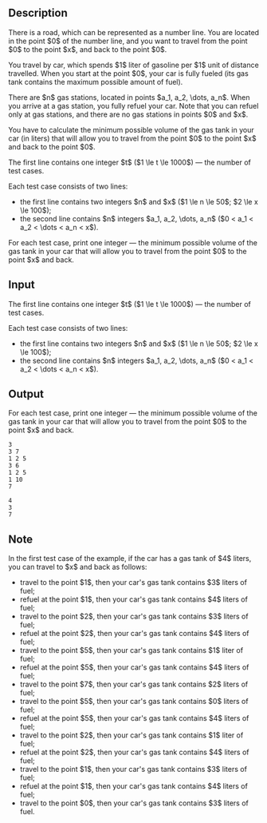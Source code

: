 ## Description

<div><p>There is a road, which can be represented as a number line. You are located in the point $0$ of the number line, and you want to travel from the point $0$ to the point $x$, and back to the point $0$.</p><p>You travel by car, which spends $1$ liter of gasoline per $1$ unit of distance travelled. When you start at the point $0$, your car is fully fueled (its gas tank contains the maximum possible amount of fuel).</p><p>There are $n$ gas stations, located in points $a_1, a_2, \dots, a_n$. When you arrive at a gas station, you fully refuel your car. <span class="tex-font-style-bf">Note that you can refuel only at gas stations, and there are no gas stations in points $0$ and $x$</span>.</p><p>You have to calculate the minimum possible volume of the gas tank in your car (in liters) that will allow you to travel from the point $0$ to the point $x$ and back to the point $0$.</p></div><div class="input-specification"><p>The first line contains one integer $t$ ($1 \le t \le 1000$) — the number of test cases.</p><p>Each test case consists of two lines:</p><ul> <li> the first line contains two integers $n$ and $x$ ($1 \le n \le 50$; $2 \le x \le 100$); </li><li> the second line contains $n$ integers $a_1, a_2, \dots, a_n$ ($0 &lt; a_1 &lt; a_2 &lt; \dots &lt; a_n &lt; x$). </li></ul></div><div class="output-specification"><p>For each test case, print one integer — the minimum possible volume of the gas tank in your car that will allow you to travel from the point $0$ to the point $x$ and back.</p></div>

## Input

<p>The first line contains one integer $t$ ($1 \le t \le 1000$) — the number of test cases.</p><p>Each test case consists of two lines:</p><ul> <li> the first line contains two integers $n$ and $x$ ($1 \le n \le 50$; $2 \le x \le 100$); </li><li> the second line contains $n$ integers $a_1, a_2, \dots, a_n$ ($0 &lt; a_1 &lt; a_2 &lt; \dots &lt; a_n &lt; x$). </li></ul>

## Output

<p>For each test case, print one integer — the minimum possible volume of the gas tank in your car that will allow you to travel from the point $0$ to the point $x$ and back.</p>





```input1|2,3,6,7
3
3 7
1 2 5
3 6
1 2 5
1 10
7
```




```output1
4
3
7
```



## Note

<p>In the first test case of the example, if the car has a gas tank of $4$ liters, you can travel to $x$ and back as follows:</p><ul> <li> travel to the point $1$, then your car's gas tank contains $3$ liters of fuel; </li><li> refuel at the point $1$, then your car's gas tank contains $4$ liters of fuel; </li><li> travel to the point $2$, then your car's gas tank contains $3$ liters of fuel; </li><li> refuel at the point $2$, then your car's gas tank contains $4$ liters of fuel; </li><li> travel to the point $5$, then your car's gas tank contains $1$ liter of fuel; </li><li> refuel at the point $5$, then your car's gas tank contains $4$ liters of fuel; </li><li> travel to the point $7$, then your car's gas tank contains $2$ liters of fuel; </li><li> travel to the point $5$, then your car's gas tank contains $0$ liters of fuel; </li><li> refuel at the point $5$, then your car's gas tank contains $4$ liters of fuel; </li><li> travel to the point $2$, then your car's gas tank contains $1$ liter of fuel; </li><li> refuel at the point $2$, then your car's gas tank contains $4$ liters of fuel; </li><li> travel to the point $1$, then your car's gas tank contains $3$ liters of fuel; </li><li> refuel at the point $1$, then your car's gas tank contains $4$ liters of fuel; </li><li> travel to the point $0$, then your car's gas tank contains $3$ liters of fuel. </li></ul>
